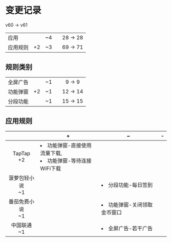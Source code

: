 # 变更记录

v60 -> v61

||||||
|-|:-:|:-:|:-:|:-:|
|应用||~4||28 -> 28|
|应用规则|+2|~3||69 -> 71|

## 规则类别

||||||
|-|:-:|:-:|:-:|:-:|
|全屏广告||~1||9 -> 9|
|功能弹窗|+2|~1||12 -> 14|
|分段功能||~1||15 -> 15|

## 应用规则

||+|~|-|
|:-:|-|-|-|
|TapTap<br>+2|<li>功能弹窗-直接使用流量下载,<li>功能弹窗-等待连接WiFi下载|||
|菠萝包轻小说<br>~1||<li>分段功能-每日签到||
|番茄免费小说<br>~1||<li>功能弹窗-关闭领取金币窗口||
|中国联通<br>~1||<li>全屏广告-若干广告||
